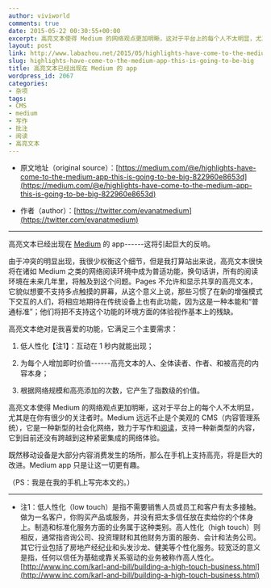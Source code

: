 ```yaml
---
author: viviworld
comments: true
date: 2015-05-22 00:30:55+00:00
excerpt: 高亮文本使得 Medium 的网络观点更加明晰，这对于平台上的每个人不太明显，尤其是在你有很少的关注者时。Medium 远远不止是个美观的 CMS（内容管理系统），它是一种新型的社会化网络，致力于写作和阅读，支持一种新类型的内容
layout: post
link: http://www.labazhou.net/2015/05/highlights-have-come-to-the-medium-app-this-is-going-to-be-big/
slug: highlights-have-come-to-the-medium-app-this-is-going-to-be-big
title: 高亮文本已经出现在 Medium 的 app
wordpress_id: 2067
categories:
- 杂项
tags:
- CMS
- medium
- 写作
- 批注
- 阅读
- 高亮文本
---
```



	
  * 原文地址（original source）：[https://medium.com/@e/highlights-have-come-to-the-medium-app-this-is-going-to-be-big-822960e8653d](https://medium.com/@e/highlights-have-come-to-the-medium-app-this-is-going-to-be-big-822960e8653d)

	
  * 作者（author）：[https://twitter.com/evanatmedium](https://twitter.com/evanatmedium)





* * *



高亮文本已经出现在 [Medium](https://medium.com/) 的 app------这将引起巨大的反响。

由于冲突的明显出现，我很少权衡这个细节，但是我打算站出来说，高亮文本很快将在诸如 Medium 之类的网络阅读环境中成为普适功能，换句话讲，所有的阅读环境在未来几年里，将触及到这个问题。Pages 不允许和显示共享的高亮文本，它貌似想要不支持多点触摸的屏幕，从这个意义上说，那些习惯了在新的增强模式下交互的人们，将相应地期待在传统设备上也有此功能，因为这是一种本能和“普通标准”；他们将把不支持这个功能的环境方面的体验视作基本上的残缺。

高亮文本绝对是我喜爱的功能，它满足三个主要需求：



	
  1. 低人性化【注1】：互动在 1 秒内就能出现；

	
  2. 为每个人增加即时价值------高亮文本的人、全体读者、作者、和被高亮的内容本身；

	
  3. 根据网络规模和高亮添加的次数，它产生了指数级的价值。


高亮文本使得 Medium 的网络观点更加明晰，这对于平台上的每个人不太明显，尤其是在你有很少的关注者时。Medium 远远不止是个美观的 CMS（内容管理系统），它是一种新型的社会化网络，致力于写作和[阅读](http://www.labazhou.net/2014/08/how-we-read/)，支持一种新类型的内容，它到目前还没有跨越到这种紧密集成的网络体验。

既然移动设备是大部分内容消费发生的场所，那么在手机上支持高亮，将是巨大的改进。Medium app 只是让这一切更有趣。

（PS：我是在我的手机上写完本文的。）



* * *






	
  * 注1：低人性化（low touch）是指不需要销售人员或员工和客户有太多接触。做为一名客户，你购买产品或服务，并没有把太多信任放在卖给你的个体身上。制造和标准化服务方面的业务属于这种类别。高人性化（high touch）则相反，通常指咨询公司、投资理财和其他财务方面的服务、会计和法务公司。其它行业包括了房地产经纪业和头发沙龙、健美等个性化服务。较宽泛的意义是指，任何以信任为基础或靠关系驱动的业务被称作高人性化。[http://www.inc.com/karl-and-bill/building-a-high-touch-business.html](http://www.inc.com/karl-and-bill/building-a-high-touch-business.html)


